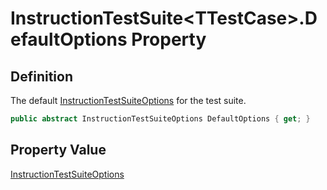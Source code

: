# InstructionTestSuite&lt;TTestCase&gt;.DefaultOptions Property
## Definition

The default [InstructionTestSuiteOptions](MrKWatkins.EmulatorTestSuites.Z80.Instruction.InstructionTestSuiteOptions.md) for the test suite.

```c#
public abstract InstructionTestSuiteOptions DefaultOptions { get; }
```

## Property Value

[InstructionTestSuiteOptions](MrKWatkins.EmulatorTestSuites.Z80.Instruction.InstructionTestSuiteOptions.md)
